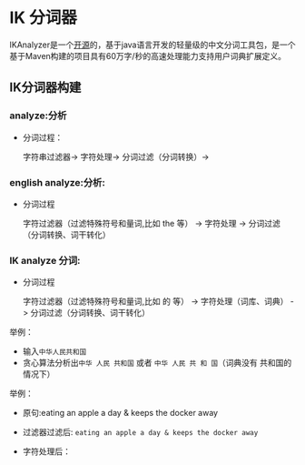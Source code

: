 # IK 分词器
IKAnalyzer是一个[开源](https://github.com/medcl/elasticsearch-analysis-ik/releases)的，基于java语言开发的轻量级的中文分词工具包，是一个基于Maven构建的项目具有60万字/秒的高速处理能力支持用户词典扩展定义。

## IK分词器构建
### analyze:分析
- 分词过程：

    字符串过滤器-> 字符处理-> 分词过滤（分词转换）->

### english analyze:分析:
- 分词过程
    
    字符过滤器（过滤特殊符号和量词,比如 the 等） -> 字符处理 -> 分词过滤（分词转换、词干转化）
    
### IK analyze 分词:
- 分词过程

    字符过滤器（过滤特殊符号和量词,比如 的 等） -> 字符处理（词库、词典） -> 分词过滤（分词转换、词干转化）
   
举例：
- 输入`中华人民共和国`
- 贪心算法分析出`中华 人民 共和国` 或者 `中华 人民 共 和 国`（词典没有 共和国的情况下）   
    
举例：
- 原句:eating an apple a day & keeps the docker away

- 过滤器过滤后: `eating an apple a day & keeps the docker away`

- 字符处理后：

     

